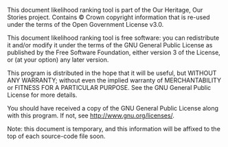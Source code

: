 This document likelihood ranking tool is part of the Our Heritage, Our Stories project.
Contains © Crown copyright information that is re-used under the terms of the Open Government License v3.0.

This document likelihood ranking tool is free software: you can redistribute it and/or modify
it under the terms of the GNU General Public License as published by
the Free Software Foundation, either version 3 of the License, or
(at your option) any later version.

This program is distributed in the hope that it will be useful,
but WITHOUT ANY WARRANTY; without even the implied warranty of
MERCHANTABILITY or FITNESS FOR A PARTICULAR PURPOSE.  See the
GNU General Public License for more details.

You should have received a copy of the GNU General Public License
along with this program.  If not, see <http://www.gnu.org/licenses/>.


Note: this document is temporary, and this information will be affixed to the top of each source-code file soon. 